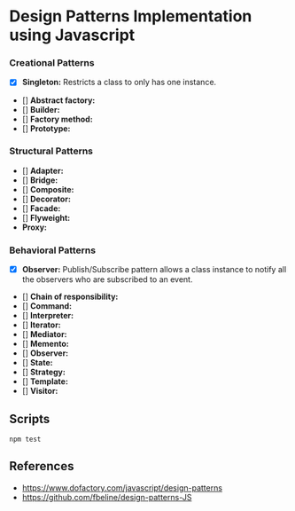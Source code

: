 # Design Patterns Implementation using Javascript

### Creational Patterns

-   [x] **Singleton:** Restricts a class to only has one instance.
-   [] **Abstract factory:**
-   [] **Builder:**
-   [] **Factory method:**
-   [] **Prototype:**

### Structural Patterns

-   [] **Adapter:**
-   [] **Bridge:**
-   [] **Composite:**
-   [] **Decorator:**
-   [] **Facade:**
-   [] **Flyweight:**
-   **Proxy:**

### Behavioral Patterns

-   [x] **Observer:** Publish/Subscribe pattern allows a class instance to notify all the observers who are subscribed to an event.
-   [] **Chain of responsibility:**
-   [] **Command:**
-   [] **Interpreter:**
-   [] **Iterator:**
-   [] **Mediator:**
-   [] **Memento:**
-   [] **Observer:**
-   [] **State:**
-   [] **Strategy:**
-   [] **Template:**
-   [] **Visitor:**

## Scripts

`npm test`

## References

-   https://www.dofactory.com/javascript/design-patterns
-   https://github.com/fbeline/design-patterns-JS
